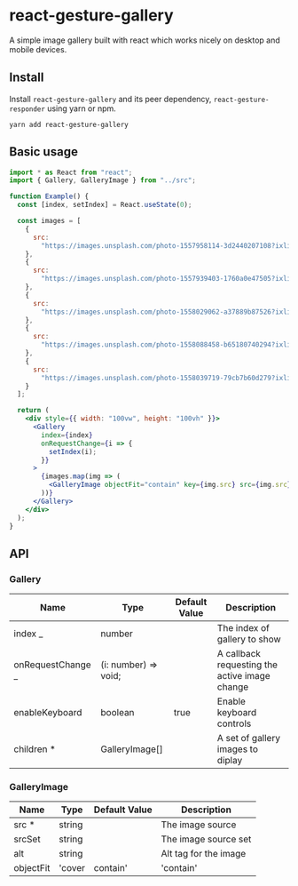 # react-gesture-gallery

A simple image gallery built with react which works nicely on desktop and mobile devices.

## Install

Install `react-gesture-gallery` and its peer dependency, `react-gesture-responder` using yarn or npm.

```
yarn add react-gesture-gallery
```

## Basic usage

```jsx
import * as React from "react";
import { Gallery, GalleryImage } from "../src";

function Example() {
  const [index, setIndex] = React.useState(0);

  const images = [
    {
      src:
        "https://images.unsplash.com/photo-1557958114-3d2440207108?ixlib=rb-1.2.1&ixid=eyJhcHBfaWQiOjEyMDd9&auto=format&fit=crop&w=1950&q=80"
    },
    {
      src:
        "https://images.unsplash.com/photo-1557939403-1760a0e47505?ixlib=rb-1.2.1&ixid=eyJhcHBfaWQiOjEyMDd9&auto=format&fit=crop&w=1931&q=80"
    },
    {
      src:
        "https://images.unsplash.com/photo-1558029062-a37889b87526?ixlib=rb-1.2.1&ixid=eyJhcHBfaWQiOjEyMDd9&auto=format&fit=crop&w=975&q=80"
    },
    {
      src:
        "https://images.unsplash.com/photo-1558088458-b65180740294?ixlib=rb-1.2.1&ixid=eyJhcHBfaWQiOjEyMDd9&auto=format&fit=crop&w=1579&q=80"
    },
    {
      src:
        "https://images.unsplash.com/photo-1558039719-79cb7b60d279?ixlib=rb-1.2.1&ixid=eyJhcHBfaWQiOjEyMDd9&auto=format&fit=crop&w=1950&q=80"
    }
  ];

  return (
    <div style={{ width: "100vw", height: "100vh" }}>
      <Gallery
        index={index}
        onRequestChange={i => {
          setIndex(i);
        }}
      >
        {images.map(img => (
          <GalleryImage objectFit="contain" key={img.src} src={img.src} />
        ))}
      </Gallery>
    </div>
  );
}
```

## API

### Gallery

| Name               | Type                 | Default Value | Description                                   |
| ------------------ | -------------------- | ------------- | --------------------------------------------- |
| index \_           | number               |               | The index of gallery to show                  |
| onRequestChange \_ | (i: number) => void; |               | A callback requesting the active image change |
| enableKeyboard     | boolean              | true          | Enable keyboard controls                      |
| children \*        | GalleryImage[]       |               | A set of gallery images to diplay             |

### GalleryImage

| Name      | Type   | Default Value | Description           |
| --------- | ------ | ------------- | --------------------- |
| src \*    | string |               | The image source      |
| srcSet    | string |               | The image source set  |
| alt       | string |               | Alt tag for the image |
| objectFit | 'cover | contain'      | 'contain'             | How to display the image |
